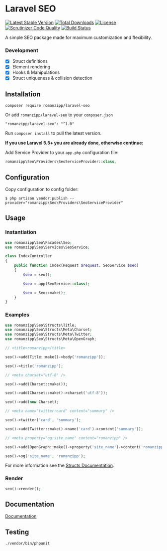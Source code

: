# Laravel SEO

[![Latest Stable Version](https://poser.pugx.org/romanzipp/laravel-seo/version)](https://packagist.org/packages/romanzipp/laravel-seo)
[![Total Downloads](https://poser.pugx.org/romanzipp/laravel-seo/downloads)](https://packagist.org/packages/romanzipp/laravel-seo)
[![License](https://poser.pugx.org/romanzipp/laravel-seo/license)](https://packagist.org/packages/romanzipp/laravel-seo)
[![Scrutinizer Code Quality](https://scrutinizer-ci.com/g/romanzipp/Laravel-SEO/badges/quality-score.png?b=master)](https://scrutinizer-ci.com/g/romanzipp/Laravel-SEO/?branch=master)
[![Build Status](https://scrutinizer-ci.com/g/romanzipp/Laravel-SEO/badges/build.png?b=master)](https://scrutinizer-ci.com/g/romanzipp/Laravel-SEO/build-status/master)

A simple SEO package made for maximum customization and flexibility.

### Development

- [x] Struct definitions
- [x] Element rendering
- [x] Hooks & Manipulations
- [x] Struct uniqueness & collision detection

## Installation

```
composer require romanzipp/laravel-seo
```

Or add `romanzipp/laravel-seo` to your `composer.json`

```
"romanzipp/laravel-seo": "^1.0"
```

Run `composer install` to pull the latest version.

**If you use Laravel 5.5+ you are already done, otherwise continue:**

Add Service Provider to your `app.php` configuration file:

```php
romanzipp\Seo\Providers\SeoServiceProvider::class,
```

## Configuration

Copy configuration to config folder:

```
$ php artisan vendor:publish --provider="romanzipp\Seo\Providers\SeoServiceProvider"
```

## Usage

### Instantiation

```php
use romanzipp\Seo\Facades\Seo;
use romanzipp\Seo\Services\SeoService;

class IndexController
{
    public function index(Request $request, SeoService $seo)
    {
        $seo = seo();

        $seo = app(SeoService::class);

        $seo = Seo::make();
    }
}
```

### Examples

```php
use romanzipp\Seo\Structs\Title;
use romanzipp\Seo\Structs\Meta\Charset;
use romanzipp\Seo\Structs\Meta\Twitter;
use romanzipp\Seo\Structs\Meta\OpenGraph;
```

```php
// <title>romanzipp</title>

seo()->add(Title::make()->body('romanzipp'));

seo()->title('romanzipp');
```

```php
// <meta charset="utf-8" />

seo()->add(Charset::make());

seo()->add(Charset::make()->charset('utf-8'));

seo()->add(new Charset);
```

```php
// <meta name="twitter:card" content="summary" />

seo()->twitter('card', 'summary');

seo()->add(Twitter::make()->name('card')->content('summary'));
```

```php
// <meta property="og:site_name" content="romanzipp" />

seo()->add(OpenGraph::make()->property('site_name')->content('romanzipp'));

seo()->og('site_name', 'romanzipp');
```

For more information see the [Structs Documentation](https://github.com/romanzipp/Laravel-SEO/blob/master/docs/structs.md).

### Render

```php
seo()->render();
```

## Documentation

[Documentation](https://github.com/romanzipp/Laravel-SEO/blob/master/docs/index.md)

## Testing

```
./vendor/bin/phpunit
```

